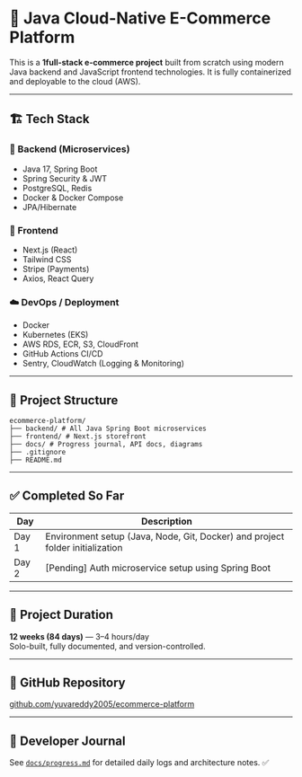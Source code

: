# 🛒 Java Cloud-Native E-Commerce Platform

This is a **1full-stack e-commerce project** built from scratch using modern Java backend and JavaScript frontend technologies. It is fully containerized and deployable to the cloud (AWS).

-------

## 🏗️ Tech Stack

### 🚀 Backend (Microservices)
- Java 17, Spring Boot
- Spring Security & JWT
- PostgreSQL, Redis
- Docker & Docker Compose
- JPA/Hibernate

### 🎨 Frontend
- Next.js (React)
- Tailwind CSS
- Stripe (Payments)
- Axios, React Query

### ☁️ DevOps / Deployment
- Docker
- Kubernetes (EKS)
- AWS RDS, ECR, S3, CloudFront
- GitHub Actions CI/CD
- Sentry, CloudWatch (Logging & Monitoring)

-------

## 📁 Project Structure

```text
ecommerce-platform/
├── backend/ # All Java Spring Boot microservices
├── frontend/ # Next.js storefront
├── docs/ # Progress journal, API docs, diagrams
├── .gitignore
├── README.md
```

--------

## ✅ Completed So Far

| Day | Description |
|-----|-------------|
| Day 1 | Environment setup (Java, Node, Git, Docker) and project folder initialization |
| Day 2 | [Pending] Auth microservice setup using Spring Boot |

-------

## 📅 Project Duration

**12 weeks (84 days)** — 3–4 hours/day  
Solo-built, fully documented, and version-controlled.

-------

## 🔗 GitHub Repository

[github.com/yuvareddy2005/ecommerce-platform](https://github.com/yuvareddy2005/ecommerce-platform)

-------

## 📘 Developer Journal

See [`docs/progress.md`](docs/progress.md) for detailed daily logs and architecture notes.
✅